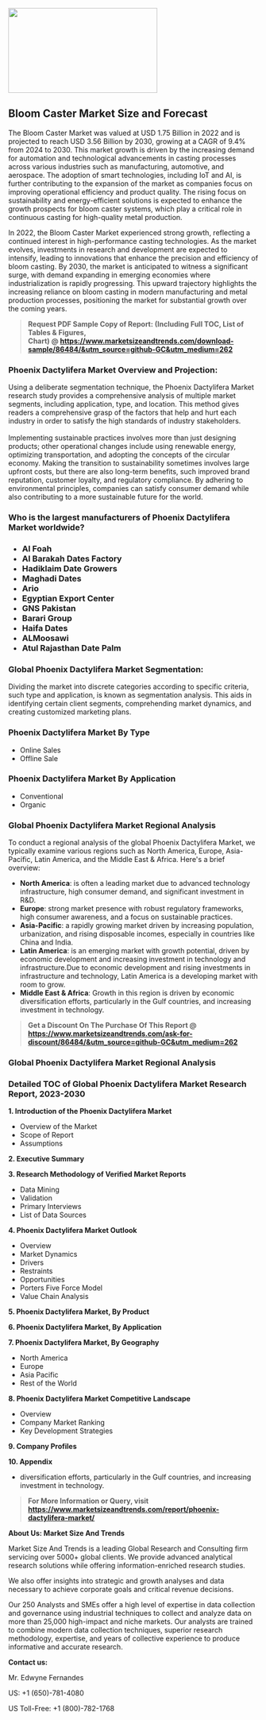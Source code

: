 <p><img class="alignnone size-medium wp-image-20088" src="https://ffe5etoiles.com/wp-content/uploads/2024/12/MST1-300x171.png" alt="" width="300" height="171" /></p><h2>Bloom Caster Market Size and Forecast</h2><p>The Bloom Caster Market was valued at USD 1.75 Billion in 2022 and is projected to reach USD 3.56 Billion by 2030, growing at a CAGR of 9.4% from 2024 to 2030. This market growth is driven by the increasing demand for automation and technological advancements in casting processes across various industries such as manufacturing, automotive, and aerospace. The adoption of smart technologies, including IoT and AI, is further contributing to the expansion of the market as companies focus on improving operational efficiency and product quality. The rising focus on sustainability and energy-efficient solutions is expected to enhance the growth prospects for bloom caster systems, which play a critical role in continuous casting for high-quality metal production.</p><p>In 2022, the Bloom Caster Market experienced strong growth, reflecting a continued interest in high-performance casting technologies. As the market evolves, investments in research and development are expected to intensify, leading to innovations that enhance the precision and efficiency of bloom casting. By 2030, the market is anticipated to witness a significant surge, with demand expanding in emerging economies where industrialization is rapidly progressing. This upward trajectory highlights the increasing reliance on bloom casting in modern manufacturing and metal production processes, positioning the market for substantial growth over the coming years.</p></p><blockquote id="" class=""><strong>Request PDF Sample Copy of Report: (Including Full TOC, List of Tables &amp; Figures, Chart)&nbsp;@&nbsp;<strong><a href="https://www.marketsizeandtrends.com/download-sample/86484/&utm_source=github-GC&utm_medium=262" target="_blank">https://www.marketsizeandtrends.com/download-sample/86484/&utm_source=github-GC&utm_medium=262</a></strong></strong></blockquote><h3 id="" class="">Phoenix Dactylifera Market&nbsp;Overview and Projection:</h3><p id="" class="">Using a deliberate segmentation technique, the Phoenix Dactylifera Market research study provides a comprehensive analysis of multiple market segments, including application, type, and location. This method gives readers a comprehensive grasp of the factors that help and hurt each industry in order to satisfy the high standards of industry stakeholders. <br /> <br />Implementing sustainable practices involves more than just designing products; other operational changes include using renewable energy, optimizing transportation, and adopting the concepts of the circular economy. Making the transition to sustainability sometimes involves large upfront costs, but there are also long-term benefits, such improved brand reputation, customer loyalty, and regulatory compliance. By adhering to environmental principles, companies can satisfy consumer demand while also contributing to a more sustainable future for the world.</p><h3 id="" class="">Who is the largest manufacturers of&nbsp;Phoenix Dactylifera Market worldwide?</h3><h3 class=""><p><ul><li>Al Foah </li><li> Al Barakah Dates Factory </li><li> Hadiklaim Date Growers </li><li> Maghadi Dates </li><li> Ario </li><li> Egyptian Export Center </li><li> GNS Pakistan </li><li> Barari Group </li><li> Haifa Dates </li><li> ALMoosawi </li><li> Atul Rajasthan Date Palm</li></ul></p></h3><h3 id="" class="">Global&nbsp;Phoenix Dactylifera Market Segmentation:</h3><p id="" class="">Dividing the market into discrete categories according to specific criteria, such type and application, is known as segmentation analysis. This aids in identifying certain client segments, comprehending market dynamics, and creating customized marketing plans.</p><h3 id="" class="">Phoenix Dactylifera Market&nbsp;By Type</h3><p><p><ul><li>Online Sales </li><li> Offline Sale</p></li></ul></p></p><h3 id="" class="">Phoenix Dactylifera Market&nbsp;By Application</h3><p class=""><p><ul><li>Conventional </li><li> Organic</li></ul></p></p><h3 id="" class="">Global Phoenix Dactylifera Market Regional Analysis</h3><p id="" class="">To conduct a regional analysis of the global Phoenix Dactylifera Market, we typically examine various regions such as North America, Europe, Asia-Pacific, Latin America, and the Middle East &amp; Africa. Here's a brief overview:</p><ul><li><strong>North America</strong>: is often a leading market due to advanced technology infrastructure, high consumer demand, and significant investment in R&amp;D.</li><li><strong>Europe</strong>: strong market presence with robust regulatory frameworks, high consumer awareness, and a focus on sustainable practices.</li><li><strong>Asia-Pacific</strong>: a rapidly growing market driven by increasing population, urbanization, and rising disposable incomes, especially in countries like China and India.</li><li><strong>Latin America</strong>: is an emerging market with growth potential, driven by economic development and increasing investment in technology and infrastructure.Due to economic development and rising investments in infrastructure and technology, Latin America is a developing market with room to grow.</li><li><strong>Middle East &amp; Africa</strong>: Growth in this region is driven by economic diversification efforts, particularly in the Gulf countries, and increasing investment in technology.</li></ul><blockquote id="" class=""><strong>Get a Discount On The Purchase Of This Report @ <strong><a href="https://www.marketsizeandtrends.com/ask-for-discount/86484/&utm_source=github-GC&utm_medium=262" target="_blank">https://www.marketsizeandtrends.com/ask-for-discount/86484/&utm_source=github-GC&utm_medium=262</a></strong></strong></blockquote><h3 id="" class="">Global Phoenix Dactylifera Market Regional Analysis</h3><h3 id="" class="">Detailed TOC of Global Phoenix Dactylifera Market Research Report, 2023-2030</h3><p id="" class=""><strong>1. Introduction of the Phoenix Dactylifera Market</strong></p><ul><li>Overview of the Market</li><li>Scope of Report</li><li>Assumptions</li></ul><p id="" class=""><strong>2. Executive Summary</strong></p><p id="" class=""><strong>3. Research Methodology of Verified Market Reports</strong></p><ul><li>Data Mining</li><li>Validation</li><li>Primary Interviews</li><li>List of Data Sources</li></ul><p id="" class=""><strong>4. Phoenix Dactylifera Market Outlook</strong></p><ul><li>Overview</li><li>Market Dynamics</li><li>Drivers</li><li>Restraints</li><li>Opportunities</li><li>Porters Five Force Model</li><li>Value Chain Analysis</li></ul><p id="" class=""><strong>5. Phoenix Dactylifera Market, By Product</strong></p><p id="" class=""><strong>6. Phoenix Dactylifera Market, By Application</strong></p><p id="" class=""><strong>7. Phoenix Dactylifera Market, By Geography</strong></p><ul><li>North America</li><li>Europe</li><li>Asia Pacific</li><li>Rest of the World</li></ul><p id="" class=""><strong>8. Phoenix Dactylifera Market Competitive Landscape</strong></p><ul><li>Overview</li><li>Company Market Ranking</li><li>Key Development Strategies</li></ul><p id="" class=""><strong>9. Company Profiles</strong></p><p id="" class=""><strong>10. Appendix</strong></p><ul><li>diversification efforts, particularly in the Gulf countries, and increasing investment in technology.</li></ul><blockquote id="" class=""><strong>For More Information or Query, visit <strong><strong><a href="https://www.marketsizeandtrends.com/report/phoenix-dactylifera-market/" target="_blank">https://www.marketsizeandtrends.com/report/phoenix-dactylifera-market/</a></strong></strong></strong></blockquote><p id="" class=""><strong>About Us: Market Size And Trends</strong></p><p id="" class="">Market Size And Trends is a leading Global Research and Consulting firm servicing over 5000+ global clients. We provide advanced analytical research solutions while offering information-enriched research studies.</p><p id="" class="">We also offer insights into strategic and growth analyses and data necessary to achieve corporate goals and critical revenue decisions.</p><p id="" class="">Our 250 Analysts and SMEs offer a high level of expertise in data collection and governance using industrial techniques to collect and analyze data on more than 25,000 high-impact and niche markets. Our analysts are trained to combine modern data collection techniques, superior research methodology, expertise, and years of collective experience to produce informative and accurate research.</p><p id="" class=""><strong>Contact us:</strong></p><p id="" class="">Mr. Edwyne Fernandes</p><p id="" class="">US: +1 (650)-781-4080</p><p id="" class="">US Toll-Free: +1 (800)-782-1768</p>
